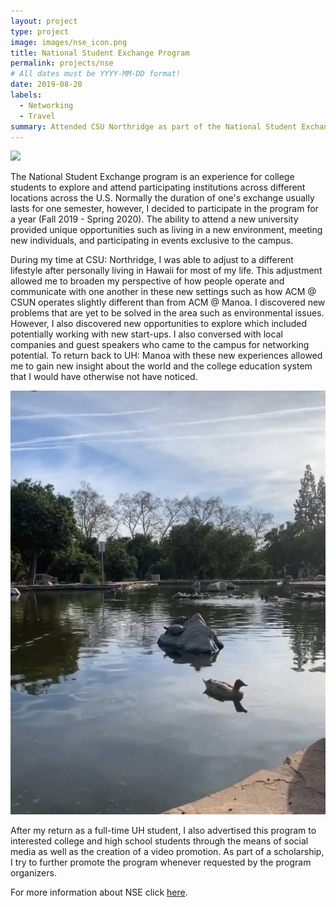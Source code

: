 ```yaml
---
layout: project
type: project
image: images/nse_icon.png
title: National Student Exchange Program
permalink: projects/nse
# All dates must be YYYY-MM-DD format!
date: 2019-08-20
labels:
  - Networking
  - Travel
summary: Attended CSU Northridge as part of the National Student Exchange Program.
---
```


<img class="ui medium right floated rounded image" src="../images/nse_1.png">


The National Student Exchange program is an experience for college students to explore and attend participating institutions across different locations across the U.S.  Normally the duration of one's exchange usually lasts for one semester, however, I decided to participate in the program for a year (Fall 2019 - Spring 2020).  The ability to attend a new university provided unique opportunities such as living in a new environment, meeting new individuals, and participating in events exclusive to the campus. 

During my time at CSU: Northridge, I was able to adjust to a different lifestyle after personally living in Hawaii for most of my life.  This adjustment allowed me to broaden my perspective of how people operate and communicate with one another in these new settings such as how  ACM @ CSUN operates slightly different than from ACM @ Manoa.  I discovered new problems that are yet to be solved in the area such as environmental issues.  However, I also discovered new opportunities to explore which included potentially working with new start-ups.  I also conversed with local companies and guest speakers who came to the campus for networking potential.  To return back to UH: Manoa with these new experiences allowed me to gain new insight about the world and the college education system that I would have otherwise not have noticed.

<img class="ui small left floated rounded image" src="../images/nse_2.png">

After my return as a full-time UH student, I also advertised this program to interested college and high school students through the means of social media as well as the creation of a video promotion.  As part of a scholarship, I try to further promote the program whenever requested by the program organizers.


For more information about NSE click [here](https://www.nse.org/).
